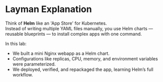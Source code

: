# Layman Explanation
Think of **Helm** like an 'App Store' for Kubernetes.  
Instead of writing multiple YAML files manually, you use Helm charts — reusable blueprints — to install complex apps with one command.

In this lab:
- We built a mini Nginx webapp as a Helm chart.
- Configurations like replicas, CPU, memory, and environment variables were parameterized.
- We deployed, verified, and repackaged the app, learning Helm’s full workflow.
